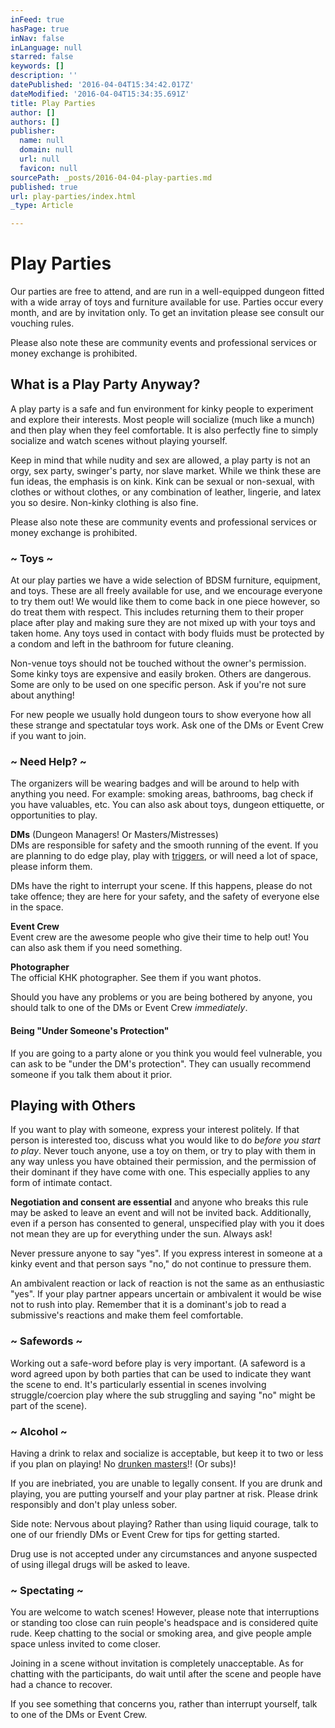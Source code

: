 ```yaml
---
inFeed: true
hasPage: true
inNav: false
inLanguage: null
starred: false
keywords: []
description: ''
datePublished: '2016-04-04T15:34:42.017Z'
dateModified: '2016-04-04T15:34:35.691Z'
title: Play Parties
author: []
authors: []
publisher:
  name: null
  domain: null
  url: null
  favicon: null
sourcePath: _posts/2016-04-04-play-parties.md
published: true
url: play-parties/index.html
_type: Article

---
```

# Play Parties

Our parties are free to attend, and are run in a well-equipped 
dungeon fitted with a wide array of toys and furniture available for 
use. Parties occur every month, and are by invitation only. To get an invitation please see consult our vouching rules.

Please also note these are community events and professional services or money exchange is prohibited.

## What is a Play Party Anyway?

A play party is a safe and fun environment for kinky people to 
experiment and explore their interests. Most people will socialize (much
like a munch) and then play when they feel comfortable. It is also 
perfectly fine to simply socialize and watch scenes without playing 
yourself.

Keep in mind that while nudity and sex are allowed, a play party is 
not an orgy, sex party, swinger's party, nor slave market. While we 
think these are fun ideas, the emphasis is on kink. Kink can be sexual 
or non-sexual, with clothes or without clothes, or any combination of 
leather, lingerie, and latex you so desire. Non-kinky clothing is also 
fine.

Please also note these are community events and professional services or money exchange is prohibited.

### ~ Toys ~

At our play parties we have a wide selection of BDSM furniture, 
equipment, and toys. These are all freely available for use, and we 
encourage everyone to try them out! We would like them to come back in 
one piece however, so do treat them with respect. This includes 
returning them to their proper place after play and making sure they are
not mixed up with your toys and taken home. Any toys used in contact 
with body fluids must be protected by a condom and left in the bathroom 
for future cleaning.

Non-venue toys should not be touched without the owner's permission. 
Some kinky toys are expensive and easily broken. Others are dangerous. 
Some are only to be used on one specific person. Ask if you're not sure 
about anything!

For new people we usually hold dungeon tours to show everyone how all
these strange and spectatular toys work. Ask one of the DMs or Event 
Crew if you want to join.

### ~ Need Help? ~

The organizers will be wearing badges and will be around to help with
anything you need. For example: smoking areas, bathrooms, bag check if 
you have valuables, etc. You can also ask about toys, dungeon 
ettiquette, or opportunities to play.

**DMs** (Dungeon Managers! Or Masters/Mistresses)  
DMs are responsible for safety and the smooth running of the event. If you are planning to do edge play, play with [triggers][0], or will need a lot of space, please inform them.

DMs have the right to interrupt your scene. If this happens, please 
do not take offence; they are here for your safety, and the safety of 
everyone else in the space.

**Event Crew**  
Event crew are the awesome people who give their time to help out! You can also ask them if you need something.

**Photographer**  
The official KHK photographer. See them if you want photos.

Should you have any problems or you are being bothered by anyone, you should talk to one of the DMs or Event Crew _immediately_.

#### Being "Under Someone's Protection"

If you are going to a party alone or you think you would feel 
vulnerable, you can ask to be "under the DM's protection". They can 
usually recommend someone if you talk them about it prior.

## Playing with Others

If you want to play with someone, express your interest politely. If 
that person is interested too, discuss what you would like to do _before you start to play_.
Never touch anyone, use a toy on them, or try to play with them in any 
way unless you have obtained their permission, and the permission of 
their dominant if they have come with one. This especially applies to 
any form of intimate contact.

**Negotiation and consent are essential** and anyone who
breaks this rule may be asked to leave an event and will not be invited
back. Additionally, even if a person has consented to general, 
unspecified play with you it does not mean they are up for everything 
under the sun. Always ask!

Never pressure anyone to say "yes". If you express interest in 
someone at a kinky event and that person says "no," do not continue to 
pressure them.

An ambivalent reaction or lack of reaction is not the same as an 
enthusiastic "yes". If your play partner appears uncertain or ambivalent
it would be wise not to rush into play. Remember that it is a 
dominant's job to read a submissive's reactions and make them feel 
comfortable.

### ~ Safewords ~

Working out a safe-word before play is very important. (A safeword is
a word agreed upon by both parties that can be used to indicate they 
want the scene to end. It's particularly essential in scenes involving 
struggle/coercion play where the sub struggling and saying "no" might be
part of the scene).

### ~ Alcohol ~

Having a drink to relax and socialize is acceptable, but keep it to two or less if you plan on playing! No [drunken masters][1]!! (Or subs)!

If you are inebriated, you are unable to legally consent. If you are 
drunk and playing, you are putting yourself and your play partner at 
risk. Please drink responsibly and don't play unless sober.

Side note: Nervous about playing? Rather than using liquid courage, 
talk to one of our friendly DMs or Event Crew for tips for getting 
started.

Drug use is not accepted under any circumstances and anyone suspected of using illegal drugs will be asked to leave.

### ~ Spectating ~

You are welcome to watch scenes! However, please note that 
interruptions or standing too close can ruin people's headspace and is 
considered quite rude. Keep chatting to the social or smoking area, and 
give people ample space unless invited to come closer.

Joining in a scene without invitation is completely unacceptable. As 
for chatting with the participants, do wait until after the scene and 
people have had a chance to recover.

If you see something that concerns you, rather than interrupt yourself, talk to one of the DMs or Event Crew.

[0]: http://bdsmwiki.info/Trigger
[1]: http://www.gstatic.com/tv/thumb/movieposters/32181/p32181_p_v7_aa.jpg